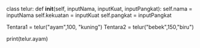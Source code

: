 class telur:
    def __init__(self, inputNama, inputKuat, inputPangkat):
        self.nama = inputNama
        self.kekuatan = inputKuat
        self.pangkat = inputPangkat

Tentara1 = telur("ayam",100, "kuning")
Tentara2 = telur("bebek",150,"biru")

print(telur.ayam)









